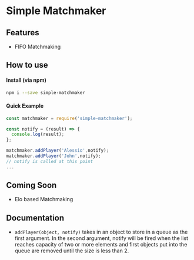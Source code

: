 # Simple Matchmaker

## Features
- FIFO Matchmaking

## How to use

#### Install (via npm)
```bash
npm i --save simple-matchmaker
```
#### Quick Example
```js
const matchmaker = require('simple-matchmaker');

const notify = (result) => { 
  console.log(result);
};

matchmaker.addPlayer('Alessio',notify);
matchmaker.addPlayer('John',notify);
// notify is called at this point
...
```

####

## Coming Soon
- Elo based Matchmaking

## Documentation

- `addPlayer(object, notify)` takes in an object to store in a queue as the first argument. In the second argument, notify will be fired when the list reaches capacity of two or more elements and first objects put into the queue are removed until the size is less than 2.
